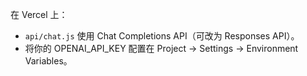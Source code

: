 在 Vercel 上：
- `api/chat.js` 使用 Chat Completions API（可改为 Responses API）。
- 将你的 OPENAI_API_KEY 配置在 Project → Settings → Environment Variables。
